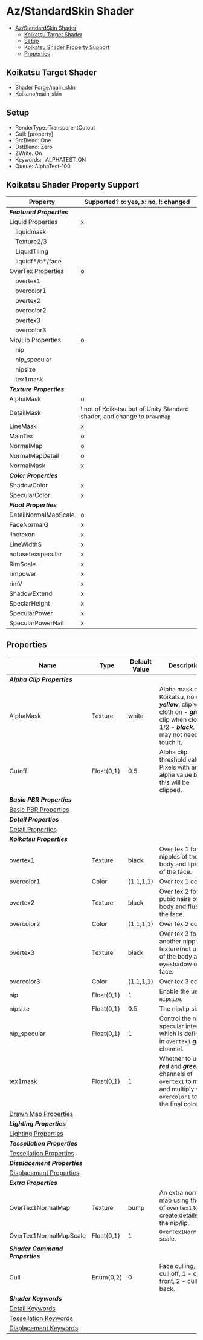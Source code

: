 # Az/StandardSkin Shader

- [Az/StandardSkin Shader](#azstandardskin-shader)
  - [Koikatsu Target Shader](#koikatsu-target-shader)
  - [Setup](#setup)
  - [Koikatsu Shader Property Support](#koikatsu-shader-property-support)
  - [Properties](#properties)

## Koikatsu Target Shader
- Shader Forge/main_skin
- Koikano/main_skin

## Setup
- RenderType: TransparentCutout
- Cull: [property]
- SrcBlend: One
- DstBlend: Zero
- ZWrite: On
- Keywords: _ALPHATEST_ON
- Queue: AlphaTest-100

## Koikatsu Shader Property Support
| Property                  | Supported? o: yes, x: no, !: changed                                     |
| ------------------------- | ------------------------------------------------------------------------ |
| ***Featured Properties*** |                                                                          |
| Liquid Properties         | x                                                                        |
| &#x3000;liquidmask        |                                                                          |
| &#x3000;Texture2/3        |                                                                          |
| &#x3000;LiquidTiling      |                                                                          |
| &#x3000;liquidf*/b*/face  |                                                                          |
| OverTex Properties        | o                                                                        |
| &#x3000;overtex1          |                                                                          |
| &#x3000;overcolor1        |                                                                          |
| &#x3000;overtex2          |                                                                          |
| &#x3000;overcolor2        |                                                                          |
| &#x3000;overtex3          |                                                                          |
| &#x3000;overcolor3        |                                                                          |
| Nip/Lip Properties        | o                                                                        |
| &#x3000;nip               |                                                                          |
| &#x3000;nip_specular      |                                                                          |
| &#x3000;nipsize           |                                                                          |
| &#x3000;tex1mask          |                                                                          |
| ***Texture Properties***  |                                                                          |
| AlphaMask                 | o                                                                        |
| DetailMask                | ! not of Koikatsu but of Unity Standard shader, and change to `DrawnMap` |
| LineMask                  | x                                                                        |
| MainTex                   | o                                                                        |
| NormalMap                 | o                                                                        |
| NormalMapDetail           | o                                                                        |
| NormalMask                | x                                                                        |
| ***Color Properties***    |                                                                          |
| ShadowColor               | x                                                                        |
| SpecularColor             | x                                                                        |
| ***Float Properties***    |                                                                          |
| DetailNormalMapScale      | o                                                                        |
| FaceNormalG               | x                                                                        |
| linetexon                 | x                                                                        |
| LineWidthS                | x                                                                        |
| notusetexspecular         | x                                                                        |
| RimScale                  | x                                                                        |
| rimpower                  | x                                                                        |
| rimV                      | x                                                                        |
| ShadowExtend              | x                                                                        |
| SpeclarHeight             | x                                                                        |
| SpecularPower             | x                                                                        |
| SpecularPowerNail         | x                                                                        |

## Properties
| Name                                                             | Type       | Default Value | Description                                                                                                                                        |
| ---------------------------------------------------------------- | ---------- | ------------- | -------------------------------------------------------------------------------------------------------------------------------------------------- |
| ***Alpha Clip Properties***                                      |            |               |                                                                                                                                                    |
| AlphaMask                                                        | Texture    | white         | Alpha mask of Koikatsu, no clip - ***yellow***, clip when cloth on - ***green***, clip when cloth 1/2 - ***black***. You may not need to touch it. |
| Cutoff                                                           | Float(0,1) | 0.5           | Alpha clip threshold value. Pixels with an alpha value below this will be clipped.                                                                 |
| ***Basic PBR Properties***                                       |            |               |                                                                                                                                                    |
| [Basic PBR Properties](basic_pbr_properties.md)                  |            |               |                                                                                                                                                    |
| ***Detail Properties***                                          |            |               |                                                                                                                                                    |
| [Detail Properties](detail_properties.md#properties)             |            |               |                                                                                                                                                    |
| ***Koikatsu Properties***                                        |            |               |                                                                                                                                                    |
| overtex1                                                         | Texture    | black         | Over tex 1 for nipples of the body and lipstick of the face.                                                                                       |
| overcolor1                                                       | Color      | (1,1,1,1)     | Over tex 1 color.                                                                                                                                  |
| overtex2                                                         | Texture    | black         | Over tex 2 for pubic hairs of the body and flush of the face.                                                                                      |
| overcolor2                                                       | Color      | (1,1,1,1)     | Over tex 2 color.                                                                                                                                  |
| overtex3                                                         | Texture    | black         | Over tex 3 for another nipple texture(not used) of the body and eyeshadow of the face.                                                             |
| overcolor3                                                       | Color      | (1,1,1,1)     | Over tex 3 color.                                                                                                                                  |
| nip                                                              | Float(0,1) | 1             | Enable the use of `nipsize`.                                                                                                                       |
| nipsize                                                          | Float(0,1) | 0.5           | The nip/lip size.                                                                                                                                  |
| nip_specular                                                     | Float(0,1) | 1             | Control the nip/lip specular intensity, which is defined in `overtex1` ***green*** channel.                                                        |
| tex1mask                                                         | Float(0,1) | 1             | Whether to use ***red*** and ***green*** channels of `overtex1` to mask and multiply with `overcolor1` to get the final color.                     |
| [Drawn Map Properties](drawn_map_properties.md)                  |            |               |                                                                                                                                                    |
| ***Lighting Properties***                                        |            |               |                                                                                                                                                    |
| [Lighting Properties](lighting_properties.md)                    |            |               |                                                                                                                                                    |
| ***Tessellation Properties***                                    |            |               |                                                                                                                                                    |
| [Tessellation Properties](tessellation_properties.md#properties) |            |               |                                                                                                                                                    |
| ***Displacement Properties***                                    |            |               |                                                                                                                                                    |
| [Displacement Properties](displacement_properties.md#properties) |            |               |                                                                                                                                                    |
| ***Extra Properties***                                           |            |               |                                                                                                                                                    |
| OverTex1NormalMap                                                | Texture    | bump          | An extra normal map using the UV of `overtex1` to create details for the nip/lip.                                                                  |
| OverTex1NormalMapScale                                           | Float(0,1) | 1             | `OverTex1NormalMap` scale.                                                                                                                         |
| ***Shader Command Properties***                                  |            |               |                                                                                                                                                    |
| Cull                                                             | Enum(0,2)  | 0             | Face culling, 0 - cull off, 1 - cull front, 2 - cull back.                                                                                         |
| ***Shader Keywords***                                            |            |               |                                                                                                                                                    |
| [Detail Keywords](detail_properties.md#keywords)                 |            |               |                                                                                                                                                    |
| [Tessellation Keywords](tessellation_properties.md#keywords)     |            |               |                                                                                                                                                    |
| [Displacement Keywords](displacement_properties.md#keywords)     |            |               |                                                                                                                                                    |